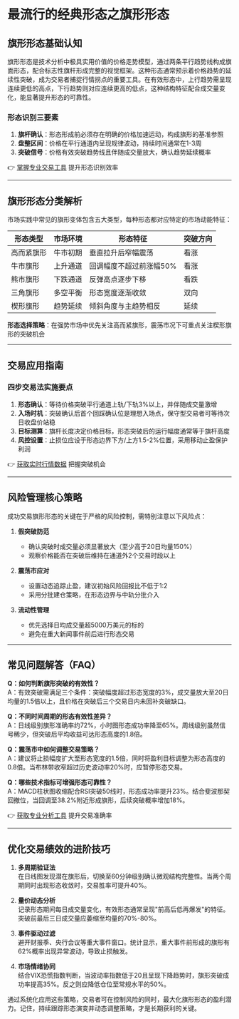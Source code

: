 # 最流行的经典形态之旗形形态

## 旗形形态基础认知

旗形形态是技术分析中极具实用价值的价格走势模型，通过两条平行趋势线构成旗面形态，配合标志性旗杆形成完整的视觉框架。这种形态通常预示着价格趋势的延续性突破，成为交易者捕捉行情拐点的重要工具。在有效形态中，上行趋势需呈现连续更低的高点，下行趋势则对应连续更高的低点，这种结构特征配合成交量变化，能显著提升形态的可靠性。

### 形态识别三要素
1. **旗杆确认**：形态形成前必须存在明确的价格加速运动，构成旗形的基准参照
2. **盘整区间**：价格在平行通道内呈现规律波动，持续时间通常在1-3周
3. **突破信号**：价格有效突破趋势线且伴随成交量放大，确认趋势延续概率

👉 [掌握专业交易工具](https://bit.ly/okx_welcome) 提升形态识别效率

---

## 旗形形态分类解析

市场实践中常见的旗形变体包含五大类型，每种形态都对应特定的市场动能特征：

| 形态类型       | 市场环境 | 形态特征                  | 突破方向 |
|----------------|----------|---------------------------|----------|
| 高而紧旗形     | 牛市初期 | 垂直拉升后窄幅震荡        | 看涨     |
| 牛市旗形       | 上升通道 | 回调幅度不超过前涨幅50%   | 看涨     |
| 熊市旗形       | 下跌通道 | 反弹高点逐步下移          | 看跌     |
| 三角旗形       | 多空平衡 | 形态宽度逐渐收敛          | 双向     |
| 楔形旗形       | 趋势延续 | 倾斜角度与主趋势相反      | 延续     |

**形态选择策略**：在强势市场中优先关注高而紧旗形，震荡市况下可重点关注楔形旗形的突破机会

---

## 交易应用指南

### 四步交易法实施要点
1. **形态确认**：等待价格突破平行通道上轨/下轨3%以上，并伴随成交量激增
2. **入场时机**：突破确认后首个回踩确认位是理想入场点，保守型交易者可等待次日收盘价站稳
3. **目标测算**：旗杆长度决定价格目标，形态突破后的运行幅度通常等于旗杆高度
4. **风控设置**：止损位应设于形态边界下方/上方1.5-2%位置，采用移动止盈保护利润

👉 [获取实时行情数据](https://bit.ly/okx_welcome) 把握突破机会

---

## 风险管理核心策略

成功交易旗形形态的关键在于严格的风险控制，需特别注意以下风险点：

1. **假突破防范**
   - 确认突破时成交量必须显著放大（至少高于20日均量150%）
   - 观察价格能否在突破后维持在通道外2个交易时段以上

2. **震荡市应对**
   - 设置动态追踪止盈，建议初始风险回报比不低于1:2
   - 采用分批建仓策略，在形态边界与中轨分批介入

3. **流动性管理**
   - 优先选择日均成交量超5000万美元的标的
   - 避免在重大新闻事件前后进行形态交易

---

## 常见问题解答（FAQ）

**Q：如何判断旗形突破的有效性？**  
A：有效突破需满足三个条件：突破幅度超过形态宽度的3%，成交量放大至20日均量的1.5倍以上，且价格在突破后三个交易日内未回补突破缺口。

**Q：不同时间周期的形态有效性差异？**  
A：日线级别旗形准确率约72%，小时图形态成功率降至65%。周线级别虽然信号稀少，但突破后平均收益可达形态高度的1.8倍。

**Q：震荡市中如何调整交易策略？**  
A：建议将止损幅度扩大至形态宽度的1.5倍，同时将盈利目标调整为形态高度的0.8倍。当布林带收窄超过历史波动率20%时，应暂停形态交易。

**Q：哪些技术指标可增强形态可靠性？**  
A：MACD柱状图收缩配合RSI突破50线时，形态成功率提升23%。结合斐波那契回撤位，当回调至38.2%附近形成旗形，后续突破概率增加18%。

👉 [获取专业分析工具](https://bit.ly/okx_welcome) 提升交易准确率

---

## 优化交易绩效的进阶技巧

1. **多周期验证法**  
   在日线图发现潜在旗形后，切换至60分钟级别确认微观结构完整性。当两个周期同时出现形态收敛时，交易胜率可提升40%。

2. **量价动态分析**  
   记录形态期间每日成交量变化，有效形态通常呈现"前高后低再爆发"的特征。突破前最后三日成交量应萎缩至均量的70%-80%。

3. **事件驱动过滤**  
   避开财报季、央行会议等重大事件窗口。统计显示，重大事件前形成的旗形有62%概率出现异常波动，导致止损触发。

4. **市场情绪协同**  
   结合VIX恐慌指数判断，当波动率指数低于20且呈现下降趋势时，旗形突破成功率提高35%。反之则应降低仓位至常规水平的50%。

通过系统化应用这些策略，交易者可在控制风险的同时，最大化旗形形态的盈利潜力。记住，持续跟踪形态演变并动态调整策略，才是长期获利的关键。
